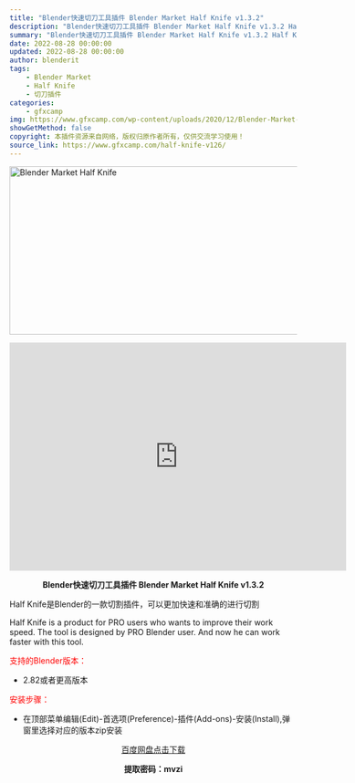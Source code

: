 ```yaml
---
title: "Blender快速切刀工具插件 Blender Market Half Knife v1.3.2"
description: "Blender快速切刀工具插件 Blender Market Half Knife v1.3.2 Half Knife是Blender的一款切割插件，可以更加快速和准确的进行切割 Half Knife..."
summary: "Blender快速切刀工具插件 Blender Market Half Knife v1.3.2 Half Knife是Blender的一款切割插件，可以更加快速和准确的进行切割 Half Knife..."
date: 2022-08-28 00:00:00
updated: 2022-08-28 00:00:00
author: blenderit
tags: 
    - Blender Market
    - Half Knife
    - 切刀插件
categories:
    - gfxcamp
img: https://www.gfxcamp.com/wp-content/uploads/2020/12/Blender-Market-Half-Knife.jpg
showGetMethod: false
copyright: 本插件资源来自网络，版权归原作者所有，仅供交流学习使用！
source_link: https://www.gfxcamp.com/half-knife-v126/
---
```

<div><p><img decoding="async" class="aligncenter size-full wp-image-91539" src="https://www.gfxcamp.com/wp-content/uploads/2020/12/Blender-Market-Half-Knife.jpg" data-src="https://www.gfxcamp.com/wp-content/uploads/2020/12/Blender-Market-Half-Knife.jpg" alt="Blender Market Half Knife" width="590" height="295" data-srcset="https://www.gfxcamp.com/wp-content/uploads/2020/12/Blender-Market-Half-Knife.jpg 590w, https://www.gfxcamp.com/wp-content/uploads/2020/12/Blender-Market-Half-Knife-150x75.jpg 150w, https://www.gfxcamp.com/wp-content/uploads/2020/12/Blender-Market-Half-Knife-160x80.jpg 160w, https://www.gfxcamp.com/wp-content/uploads/2020/12/Blender-Market-Half-Knife-490x245.jpg 490w" data-sizes="(max-width: 590px) 100vw, 590px"></p><p style="text-align: center;"><iframe loading="lazy" src="https://player.youku.com/embed/XNTAzMjM0OTgyMA==" width="590" height="400" frameborder="0" allowfullscreen="allowfullscreen"></iframe></p><p style="text-align: center;"><strong>Blender快速切刀工具插件 Blender Market Half Knife v1.3.2</strong></p><p>Half Knife是Blender的一款切割插件，可以更加快速和准确的进行切割</p><p>Half Knife is a product for PRO users who wants to improve their work speed. The tool is designed by PRO Blender user. And now he can work faster with this tool.</p><p style="text-align: left;"><span style="color: #ff0000;">支持的Blender版本：</span></p><ul>
<li style="text-align: left;">2.82或者更高版本</li>
</ul><p style="text-align: left;"><span style="color: #ff0000;">安装步骤：</span></p><ul>
<li>在顶部菜单编辑(Edit)-首选项(Preference)-插件(Add-ons)-安装(Install),弹窗里选择对应的版本zip安装</li>
</ul><p style="text-align: center;"><a class="maxbutton-3 maxbutton maxbutton-baidu" target="_blank" rel="noopener" href="https://pan.baidu.com/s/1Lp4ddmp5LrxwUhSWVTcddA?pwd=mvzi"><span class="mb-text">百度网盘点击下载</span></a></p><p style="text-align: center;"><strong>提取密码：mvzi</strong></p></div>